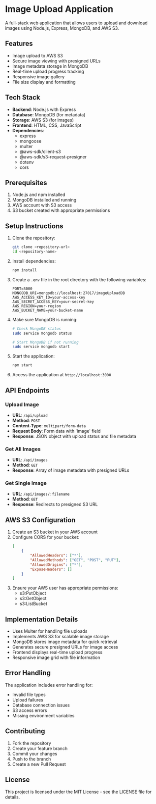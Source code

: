 # Image Upload Application

A full-stack web application that allows users to upload and download images using Node.js, Express, MongoDB, and AWS S3.

## Features

- Image upload to AWS S3
- Secure image viewing with presigned URLs
- Image metadata storage in MongoDB
- Real-time upload progress tracking
- Responsive image gallery
- File size display and formatting

## Tech Stack

- **Backend**: Node.js with Express
- **Database**: MongoDB (for metadata)
- **Storage**: AWS S3 (for images)
- **Frontend**: HTML, CSS, JavaScript
- **Dependencies**: 
  - express
  - mongoose
  - multer
  - @aws-sdk/client-s3
  - @aws-sdk/s3-request-presigner
  - dotenv
  - cors

## Prerequisites

1. Node.js and npm installed
2. MongoDB installed and running
3. AWS account with S3 access
4. S3 bucket created with appropriate permissions

## Setup Instructions

1. Clone the repository:
   ```bash
   git clone <repository-url>
   cd <repository-name>
   ```

2. Install dependencies:
   ```bash
   npm install
   ```

3. Create a `.env` file in the root directory with the following variables:
   ```
   PORT=3000
   MONGODB_URI=mongodb://localhost:27017/imageUploadDB
   AWS_ACCESS_KEY_ID=your-access-key
   AWS_SECRET_ACCESS_KEY=your-secret-key
   AWS_REGION=your-region
   AWS_BUCKET_NAME=your-bucket-name
   ```

4. Make sure MongoDB is running:
   ```bash
   # Check MongoDB status
   sudo service mongodb status
   
   # Start MongoDB if not running
   sudo service mongodb start
   ```

5. Start the application:
   ```bash
   npm start
   ```

6. Access the application at `http://localhost:3000`

## API Endpoints

### Upload Image
- **URL**: `/api/upload`
- **Method**: `POST`
- **Content-Type**: `multipart/form-data`
- **Request Body**: Form data with 'image' field
- **Response**: JSON object with upload status and file metadata

### Get All Images
- **URL**: `/api/images`
- **Method**: `GET`
- **Response**: Array of image metadata with presigned URLs

### Get Single Image
- **URL**: `/api/images/:filename`
- **Method**: `GET`
- **Response**: Redirects to presigned S3 URL

## AWS S3 Configuration

1. Create an S3 bucket in your AWS account
2. Configure CORS for your bucket:
   ```json
   [
       {
           "AllowedHeaders": ["*"],
           "AllowedMethods": ["GET", "POST", "PUT"],
           "AllowedOrigins": ["*"],
           "ExposeHeaders": []
       }
   ]
   ```
3. Ensure your AWS user has appropriate permissions:
   - s3:PutObject
   - s3:GetObject
   - s3:ListBucket

## Implementation Details

- Uses Multer for handling file uploads
- Implements AWS S3 for scalable image storage
- MongoDB stores image metadata for quick retrieval
- Generates secure presigned URLs for image access
- Frontend displays real-time upload progress
- Responsive image grid with file information


## Error Handling

The application includes error handling for:
- Invalid file types
- Upload failures
- Database connection issues
- S3 access errors
- Missing environment variables

## Contributing

1. Fork the repository
2. Create your feature branch
3. Commit your changes
4. Push to the branch
5. Create a new Pull Request

## License

This project is licensed under the MIT License - see the LICENSE file for details.
